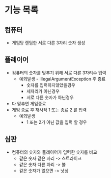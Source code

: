 # 기능 목록

## 컴퓨터

* 게임당 랜덤한 서로 다른 3자리 숫자 생성

## 플레이어

* 컴퓨터의 숫자를 맞추기 위해 서로 다른 3자리수 입력
    * 예외발생 - IllegalArgumentException 후 종료
        * 숫자를 입력하지않았을경우
        * 세자리가 아닌경우
        * 서로 다른 숫자가 아닌경우
* 다 맞추면 게임종료
* 게임 종료 후 재사작 1 또는 종료 2 를 입력
    * 예외발생
        * 1 또는 2가 아닌 값을 입력 할 경우

## 심판

* 컴퓨터의 숫자와 플레이어가 입력한 숫자를 비교
    * 같은 숫자 같은 자리 -> 스트라이크
    * 같은 숫자 다른 자리 -> 볼
    * 깉은 숫자가 없으면 -> 낫싱
